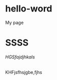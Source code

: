 # hello-word
 My page
 <head>
 
 <h1>SSSS </h1>
 <h6>HGSfajdjhkals </h6>
 <p>KHFjsfhsjgbe,fjhs</p>
 
 
 
 
 </head>
 
